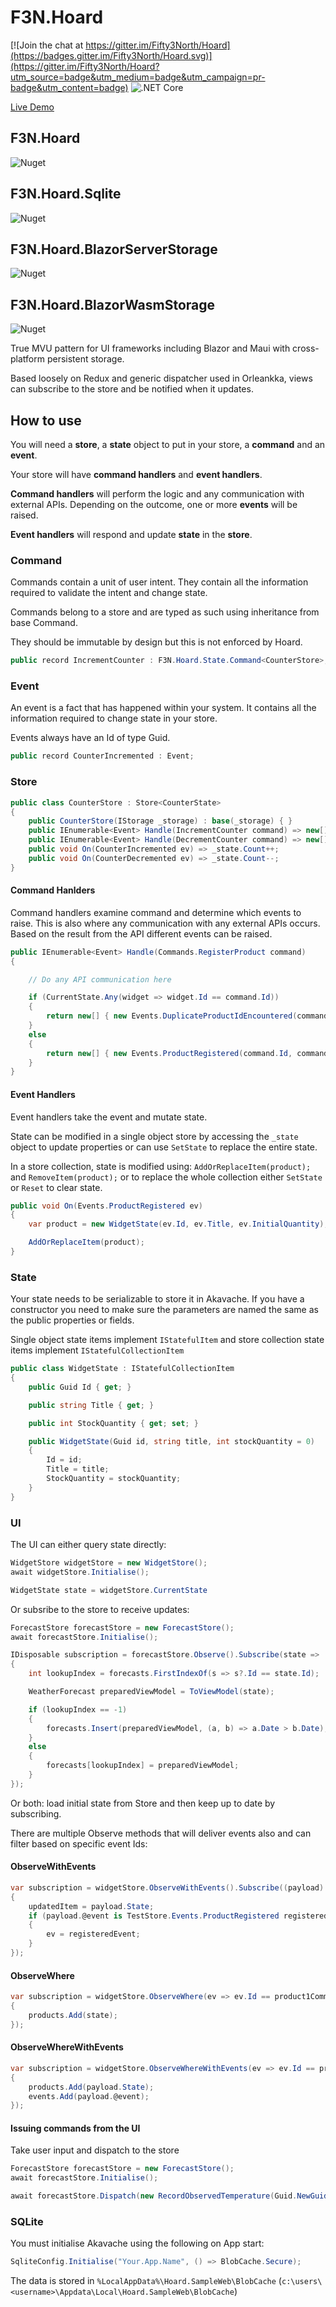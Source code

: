 # F3N.Hoard

[![Join the chat at https://gitter.im/Fifty3North/Hoard](https://badges.gitter.im/Fifty3North/Hoard.svg)](https://gitter.im/Fifty3North/Hoard?utm_source=badge&utm_medium=badge&utm_campaign=pr-badge&utm_content=badge)
![.NET Core](https://github.com/Fifty3North/Hoard/workflows/.NET%20Core/badge.svg)

[Live Demo](https://dotnetfiddle.net/lfCW1t)

## F3N.Hoard
![Nuget](https://img.shields.io/nuget/v/F3N.Hoard.svg)

## F3N.Hoard.Sqlite
![Nuget](https://img.shields.io/nuget/v/F3N.Hoard.Sqlite.svg)

## F3N.Hoard.BlazorServerStorage
![Nuget](https://img.shields.io/nuget/v/F3N.Hoard.BlazorServerStorage.svg)

## F3N.Hoard.BlazorWasmStorage
![Nuget](https://img.shields.io/nuget/v/F3N.Hoard.BlazorWasmStorage.svg)


True MVU pattern for UI frameworks including Blazor and Maui with cross-platform persistent storage.

Based loosely on Redux and generic dispatcher used in Orleankka, views can subscribe to the store and be notified when it updates.

## How to use

You will need a **store**, a **state** object to put in your store, a **command** and an **event**.

Your store will have **command handlers** and **event handlers**.

**Command handlers** will perform the logic and any communication with external APIs. Depending on the outcome, one or more **events** will be raised.

**Event handlers** will respond and update **state** in the **store**.

### Command

Commands contain a unit of user intent. They contain all the information required to validate the intent and change state.

Commands belong to a store and are typed as such using inheritance from base Command.

They should be immutable by design but this is not enforced by Hoard.

```csharp
public record IncrementCounter : F3N.Hoard.State.Command<CounterStore>;
```

### Event

An event is a fact that has happened within your system. It contains all the information required to change state in your store.

Events always have an Id of type Guid.

```csharp
public record CounterIncremented : Event;
```

### Store

```csharp
public class CounterStore : Store<CounterState>
{
    public CounterStore(IStorage _storage) : base(_storage) { }
    public IEnumerable<Event> Handle(IncrementCounter command) => new[] { new CounterIncremented() };
    public IEnumerable<Event> Handle(DecrementCounter command) => new[] { new CounterDecremented() };
    public void On(CounterIncremented ev) => _state.Count++;
    public void On(CounterDecremented ev) => _state.Count--;
}
```
#### Command Hanlders

Command handlers examine command and determine which events to raise. This is also where any communication with any external APIs occurs. Based on the result from the API different events can be raised.

```csharp
public IEnumerable<Event> Handle(Commands.RegisterProduct command)
{

    // Do any API communication here

    if (CurrentState.Any(widget => widget.Id == command.Id))
    {
        return new[] { new Events.DuplicateProductIdEncountered(command.Id, command.Title) };
    }
    else
    {
        return new[] { new Events.ProductRegistered(command.Id, command.Title, command.InitialStockQuantity) };
    }
}
```

#### Event Handlers

Event handlers take the event and mutate state. 

State can be modified in a single object store by accessing the `_state` object to update properties or can use `SetState` to replace the entire state.

In a store collection, state is modified using: `AddOrReplaceItem(product);` and `RemoveItem(product);` or to replace the whole collection either `SetState` or `Reset` to clear state.

```csharp
public void On(Events.ProductRegistered ev)
{
    var product = new WidgetState(ev.Id, ev.Title, ev.InitialQuantity);

    AddOrReplaceItem(product);
}
```

### State

Your state needs to be serializable to store it in Akavache. If you have a constructor you need to make sure the parameters are named the same as the public properties or fields.

Single object state items implement `IStatefulItem` and store collection state items implement `IStatefulCollectionItem`

```csharp
public class WidgetState : IStatefulCollectionItem
{
    public Guid Id { get; }

    public string Title { get; }

    public int StockQuantity { get; set; }

    public WidgetState(Guid id, string title, int stockQuantity = 0)
    {
        Id = id;
        Title = title;
        StockQuantity = stockQuantity;
    }
}
```

### UI

The UI can either query state directly:
```csharp
WidgetStore widgetStore = new WidgetStore();
await widgetStore.Initialise();

WidgetState state = widgetStore.CurrentState
```

Or subsribe to the store to receive updates:

```csharp
ForecastStore forecastStore = new ForecastStore();
await forecastStore.Initialise();

IDisposable subscription = forecastStore.Observe().Subscribe(state =>
{
    int lookupIndex = forecasts.FirstIndexOf(s => s?.Id == state.Id);

    WeatherForecast preparedViewModel = ToViewModel(state);

    if (lookupIndex == -1)
    {
        forecasts.Insert(preparedViewModel, (a, b) => a.Date > b.Date);
    }
    else
    {
        forecasts[lookupIndex] = preparedViewModel;
    }
});
```

Or both: load initial state from Store and then keep up to date by subscribing.

There are multiple Observe methods that will deliver events also and can filter based on specific event Ids:

#### ObserveWithEvents
```csharp
var subscription = widgetStore.ObserveWithEvents().Subscribe((payload) =>
{
    updatedItem = payload.State;
    if (payload.@event is TestStore.Events.ProductRegistered registeredEvent)
    {
        ev = registeredEvent;
    }
});
```

#### ObserveWhere

```csharp
var subscription = widgetStore.ObserveWhere(ev => ev.Id == product1Command.Id).Subscribe(state =>
{
    products.Add(state);
});
```

#### ObserveWhereWithEvents

```csharp
var subscription = widgetStore.ObserveWhereWithEvents(ev => ev.Id == product1Command.Id).Subscribe((payload) =>
{
    products.Add(payload.State);
    events.Add(payload.@event);
});
```

#### Issuing commands from the UI

Take user input and dispatch to the store

```csharp
ForecastStore forecastStore = new ForecastStore();
await forecastStore.Initialise();

await forecastStore.Dispatch(new RecordObservedTemperature(Guid.NewGuid(), recordedDate, temperatureRecorded));
```

### SQLite

You must initialise Akavache using the following on App start:

```csharp
SqliteConfig.Initialise("Your.App.Name", () => BlobCache.Secure);
```

The data is stored in `%LocalAppData%\Hoard.SampleWeb\BlobCache` (`c:\users\<username>\Appdata\Local\Hoard.SampleWeb\BlobCache`)

